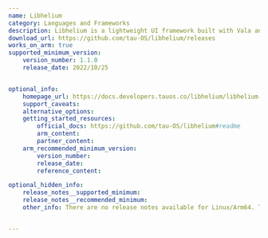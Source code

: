 ```yaml
---
name: Libhelium
category: Languages and Frameworks
description: Libhelium is a lightweight UI framework built with Vala and GTK4, designed for creating modern Linux desktop applications.
download_url: https://github.com/tau-OS/libhelium/releases
works_on_arm: true
supported_minimum_version:
    version_number: 1.1.0
    release_date: 2022/10/25


optional_info:
    homepage_url: https://docs.developers.tauos.co/libhelium/libhelium-1/
    support_caveats:
    alternative_options:
    getting_started_resources:
        official_docs: https://github.com/tau-OS/libhelium#readme
        arm_content:
        partner_content:
    arm_recommended_minimum_version:
        version_number:
        release_date:
        reference_content:

optional_hidden_info:
    release_notes__supported_minimum:
    release_notes__recommended_minimum:
    other_info: There are no release notes available for Linux/Arm64. The initial version of Libhelium can be built from source on Arm64 systems, including Neoverse N1, using the standard GTK and Vala toolchain.


---
```

